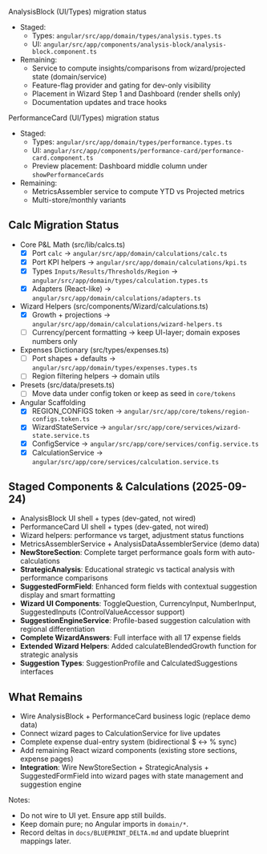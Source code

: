 AnalysisBlock (UI/Types) migration status

- Staged:
  - Types: `angular/src/app/domain/types/analysis.types.ts`
  - UI: `angular/src/app/components/analysis-block/analysis-block.component.ts`
- Remaining:
  - Service to compute insights/comparisons from wizard/projected state (domain/service)
  - Feature-flag provider and gating for dev-only visibility
  - Placement in Wizard Step 1 and Dashboard (render shells only)
  - Documentation updates and trace hooks

PerformanceCard (UI/Types) migration status

- Staged:
  - Types: `angular/src/app/domain/types/performance.types.ts`
  - UI: `angular/src/app/components/performance-card/performance-card.component.ts`
  - Preview placement: Dashboard middle column under `showPerformanceCards`
- Remaining:
  - MetricsAssembler service to compute YTD vs Projected metrics
  - Multi-store/monthly variants

## Calc Migration Status

- Core P&L Math (src/lib/calcs.ts)
  - [x] Port `calc` → `angular/src/app/domain/calculations/calc.ts`
  - [x] Port KPI helpers → `angular/src/app/domain/calculations/kpi.ts`
  - [x] Types `Inputs/Results/Thresholds/Region` → `angular/src/app/domain/types/calculation.types.ts`
  - [x] Adapters (React-like) → `angular/src/app/domain/calculations/adapters.ts`

- Wizard Helpers (src/components/Wizard/calculations.ts)
  - [x] Growth + projections → `angular/src/app/domain/calculations/wizard-helpers.ts`
  - [ ] Currency/percent formatting → keep UI-layer; domain exposes numbers only

- Expenses Dictionary (src/types/expenses.ts)
  - [ ] Port shapes + defaults → `angular/src/app/domain/types/expenses.types.ts`
  - [ ] Region filtering helpers → domain utils

- Presets (src/data/presets.ts)
  - [ ] Move data under config token or keep as seed in `core/tokens`

- Angular Scaffolding
  - [x] REGION_CONFIGS token → `angular/src/app/core/tokens/region-configs.token.ts`
  - [x] WizardStateService → `angular/src/app/core/services/wizard-state.service.ts`
  - [x] ConfigService → `angular/src/app/core/services/config.service.ts`
  - [x] CalculationService → `angular/src/app/core/services/calculation.service.ts`

## Staged Components & Calculations (2025-09-24)

- AnalysisBlock UI shell + types (dev-gated, not wired)
- PerformanceCard UI shell + types (dev-gated, not wired)  
- Wizard helpers: performance vs target, adjustment status functions
- MetricsAssemblerService + AnalysisDataAssemblerService (demo data)
- **NewStoreSection**: Complete target performance goals form with auto-calculations
- **StrategicAnalysis**: Educational strategic vs tactical analysis with performance comparisons
- **SuggestedFormField**: Enhanced form fields with contextual suggestion display and smart formatting
- **Wizard UI Components**: ToggleQuestion, CurrencyInput, NumberInput, SuggestedInputs (ControlValueAccessor support)
- **SuggestionEngineService**: Profile-based suggestion calculation with regional differentiation
- **Complete WizardAnswers**: Full interface with all 17 expense fields
- **Extended Wizard Helpers**: Added calculateBlendedGrowth function for strategic analysis
- **Suggestion Types**: SuggestionProfile and CalculatedSuggestions interfaces

## What Remains

- Wire AnalysisBlock + PerformanceCard business logic (replace demo data)
- Connect wizard pages to CalculationService for live updates  
- Complete expense dual-entry system (bidirectional $ ↔ % sync)
- Add remaining React wizard components (existing store sections, expense pages)
- **Integration**: Wire NewStoreSection + StrategicAnalysis + SuggestedFormField into wizard pages with state management and suggestion engine

Notes:

- Do not wire to UI yet. Ensure app still builds.
- Keep domain pure; no Angular imports in `domain/*`.
- Record deltas in `docs/BLUEPRINT_DELTA.md` and update blueprint mappings later.
